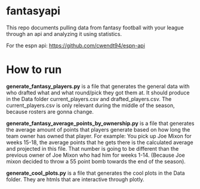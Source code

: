 # fantasyapi

This repo documents pulling data from fantasy football with your league through an api and analyzing it using statistics.

For the espn api: https://github.com/cwendt94/espn-api

# How to run
**generate_fantasy_players.py** is a file that generates the general data with who drafted what and what round/pick they got them at. It should produce in the Data folder current_players.csv and drafted_players.csv. The current_players.csv is only relevant during the middle of the season, because rosters are gonna change.

**generate_fantasy_average_points_by_ownership.py** is a file that generates the average amount of points that players generate based on how long the team owner has owned that player. For example: You pick up Joe Mixon for weeks 15-18, the average points that he gets there is the calculated average and projected in this file. That number is going to be different than the previous owner of Joe Mixon who had him for weeks 1-14. (Because Joe mixon decided to throw a 55 point bomb towards the end of the season).

**generate_cool_plots.py** is a file that generates the cool plots in the Data folder. They are htmls that are interactive through plotly. 
